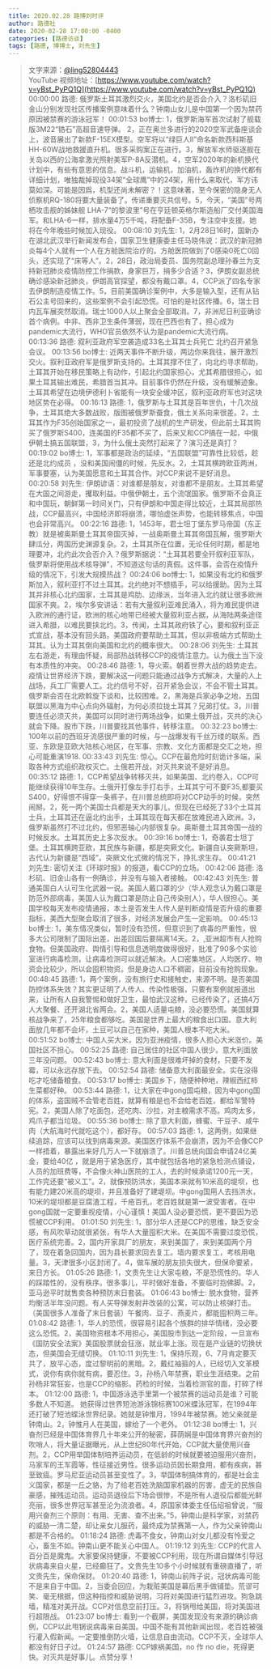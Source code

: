 ```yaml
---
title: 2020.02.28 路博刘时评
author: 路德社
date: 2020-02-28 17:00:00 -0400
categories: [路德访谈]
tags: [路德, 博博士, 刘先生]
---
```


> 文字来源：[@ling52804443](https://twitter.com/ling52804443)  
> YouTube 视频地址：[https://www.youtube.com/watch?v=yBst_PyPQ1Q](https://www.youtube.com/watch?v=yBst_PyPQ1Q)
00:00:00 路德: 俄罗斯土耳其激烈交火，美国北约是否会介入？洛杉矶旧金山分别发现社区传播案例意味着什么？钟南山女儿是中国第一个因为禁药原因被禁赛的游泳冠军！
00:01:53 bo博士: 1，俄罗斯海军首次试射了舰载版3M22“锆石”高超音速导弹。
2，正在奥兰多进行的2020空军武备座谈会上，波音展出了新款F-15EX模型。空军将以“绿巨人II”命名新款西科斯基HH-60W战地救援直升机。很多采购案正在进行。3，解放军水师驱逐舰在关岛以西的公海拿激光照射美军P-8A反潜机。4，空军2020年的新机换代计划中，有些有意思的信息。战斗机，运输机，加油机，轰炸机的换代都有详细计划，唯独裁掉现役34架“全球鹰”中的24架，用什么来取代，军方讳莫如深。可能是因爲，机型还尚未解密？！这意味著，至今保密的隐身无人侦察机RQ-180将要大量装备了。传递重要灭共信号。5，今天，“美国”号两栖攻击舰的姊妹舰 LHA-7“的黎波里”号在亨廷顿英格尔斯造船厂交付美国海军。和LHA-6一样，排水量4万5千吨，将配备F-35B，专注空中支援。她将在今年晚些时候加入现役。
00:08:10 刘先生: 1，2月28日16时，国新办在湖北武汉举行新闻发布会，国家卫生健康委主任马晓伟说：武汉的新冠肺炎每4个人就有一个人在方舱医院治疗的。方舱医院做到了0感染0死亡0回头，还实现了“床等人”。2，28日，政治局委员、国务院副总理孙春兰为支持新冠肺炎疫情防控工作捐款，身家巨万，捐多少合适？3，伊朗女副总统确诊感染新冠肺炎，伊朗高官探望，都没有戴口罩。4，CCP派了四名专家去伊朗制造疫情工作。5，目前美国确诊案例中，大多是输入型，还有从钻石公主号回来的，这些案例不会引起恐慌。可怕的是社区传播。6，瑞士日内瓦车展突然取消。瑞士1000人以上聚会全部取消。7，非洲尼日利亚确诊首个病例。中非、西非卫生条件薄弱，现在巴西也有了，担心成为pandemic大流行，WHO官员依然不认为是pandemic大流行病。
00:13:36 路德: 叙利亚政府军空袭造成33名土耳其士兵死亡 北约召开紧急会议。
00:13:56 bo博士: 近两天事件不断升级，两边你来我往，展开激烈交火。叙利亚政府军是俄罗斯支持的。土耳其撑不住了，向北约寻求帮助，土耳其开始在移民策略上有动作，引起北约国家担心，尤其希腊很担心，如果土耳其输出难民，希腊首当其冲。目前事件仍然在升级，没有缓解迹象。土耳其希望在边境伊德利卜省能有一块安全缓冲区，叙利亚政府军也对这块地区势在必得。
00:16:13 路德: 1，俄罗斯与土耳其是百年世仇，十几次战争，土耳其绝大多数战败，版图被俄罗斯蚕食，俄土关系向来很差。2，土耳其作为F35创始国家之一，最初投资了战机的生产研发，但此前土耳其购买了俄罗斯S400，连美国的F35都不买了，后来又和CCP搞在一起，中俄伊朝土搞五国联盟，3，为什么俄土突然打起来了？演习还是真打？
00:19:02 bo博士: 1，军事都是政治的延续，“五国联盟”可靠性比较低，趁还是北约成员 ，没和美国闹僵的时候，先反水。2，土耳其横跨欧亚两洲，军事要塞，认为美国愿意和土耳其合作。对CCP来说不是好消息。
00:20:58 刘先生: 伊朗谚语：对谁都是朋友，对谁都不是朋友。土耳其希望在大国之间游走，攫取利益。中俄伊朝土，五个流氓国家。俄罗斯不会真正和中国玩，朝鲜第一时间关门，只有伊朗和中国走得比较近，土耳其局部热战，CCP最高兴，中国经济即将崩溃，哪怕虚张声势，也能转移焦点，中国也会非常高兴。
00:22:16 路德: 1，1453年，君士坦丁堡东罗马帝国（东正教）就是被奥斯曼土耳其帝国灭掉，一战奥斯曼土耳其帝国瓦解，俄罗斯大肆瓜分，两国历史渊源复杂。2，土耳其所在位置，无论任何时期，都是地理要冲，北约此次会否介入？俄罗斯据说：“土耳其若要全歼叙利亚军队，俄罗斯将使用战术核导弹”，不知道这句话的真假。这件事，会否在疫情升级的情况下，引发大规模热战？
00:24:06 bo博士: 1，如果没有北约和俄罗斯加入，叙利亚打不过土耳其。北约绝对不想插手，可以给援助。因为土耳其并非核心北约国家，土耳其是鸡肋、边缘派，当年进入北约就让很多欧洲国家不爽。2，埃尔多安讲话：若有大量叙利亚难民涌入，将为难民提供进入欧洲的通行证，欧洲的核心地带已经被大量叙利亚占据，从海陆两条途径进入希腊，以难民要挟北约。3，传闻，土耳其政府铁了心，要和叙利亚正式宣战，基本没有回头路。美国政府要帮助土耳其，但以非极端方式帮助土耳其。认为土耳其倒向美国和北约的概率很大。
00:28:06 刘先生: 土耳其左右游走，有理由怀疑，局部热战转移CCP的疫情注意力。认为俄土当下没有本质性的冲突。
00:28:46 路德: 1，导火索。朝着世界大战的趋势走去。疫情让世界经济下跌，要解决这一问题只能通过战争方式解决，大量的人上战场，兵工厂需要人工。北约信号不好，召开紧急会议，不会不管土耳其。俄罗斯会否在北欧斡旋下谈和，比较困难。2，黑海是兵家必争之地，五国联盟以黑海为中心点向外辐射，为何必须拉拢土耳其？兄弟打仗。3，川普要连任必须灭共，美国可以同时进行两场战争，如果土俄开战，灭共的决心就会下降。股市下跌，川普要找其他事件，转移注意。
00:32:23 bo博士: 100年以前的西班牙流感很严重的时候，与一战爆发有千丝万缕的联系。西亚、东欧是亚欧大陆核心地区，在军事、宗教、文化方面都是交汇之地，担心可能重演1918.
00:33:43 刘先生: 惊心。CCP在最危险时刻诡计多端，采取各种方式组织政权灭亡。土俄若开战，对灭共来说不是好消息。
00:35:12 路德: 1，CCP希望战争转移灭共，如果美国、北约卷入，CCP可能继续获得10年生存。土俄开打像左手打右手，土耳其宁可不要F35,都要买S400，好得恨不得穿一条裤子，在川普总统即将对CCP动手的时候，突然闹掰。2，死一两个美国士兵都是天大的事儿，但现在已经死了33个土耳其士兵，土耳其还在逼北约出手，土耳其现在每天都在放难民进入欧洲。3，俄罗斯虽然打不过北约，但邪恶轴心内部很复杂。奥斯曼土耳其帝国一战的时候反水。土耳其历史上多次反水。
00:39:16 bo博士: 1，奇袭君士坦丁堡。土耳其横跨亚欧，其民族与新疆，都是突厥文化。新疆自认突厥斯坦，古代认为新疆是“西域”。突厥文化式微的情况下，挣扎求生存。
00:41:21 刘先生: 密切关注《环球时报》的报道，看CCP的立场。
00:42:06 路德: 洛杉矶、旧金山各有一例确诊，并没有与输入者接触。
00:42:43 刘先生: 普通美国白人认可生化武器一说。美国人戴口罩的少（华人观念认为戴口罩是防范外部病毒，美国人认为戴口罩是防止自己传染别人），华人很担心。美国学校每天发布疫情通报，本土是否发生人传人是判断疫情是否升级的重要指标，美西大型聚会取消了很多，对经济发展会产生一定影响。
00:45:13 bo博士: 1，美东情况类似，暂时没有恐慌，但意识到了病毒的严重性，很多大公司限制了国际出差，出差回国后要隔离14天。2，,亚洲超市有人抢购食物。但美国政府、舆情引导和信息透明度做得很好，批准了90多个实验室进行病毒检测，让病毒检测可以就近解决。人口密集地区，人均医疗、物资会比较少，所以会囤积物资。但是身边人口不稠密，目前没有抢购现象。
00:48:45 路德: 1，两个案例，没有旅行史和接触史，来源不明。是否美国防控体系失效？其实更证明了人传人、传染性极强，只要有案例就报道出来，让所有人自我警惕和做好卫生，最怕武汉这种，已经传染了，还搞4万人大聚餐、还开湖北省两会。2，美国人适量屯粮，没必要恐慌。美国就算核战争来了，25年粮食都够吃。美国是世界上最大的粮食出口国。意大利面放几年都不会坏，土豆可以自己在家种，美国人根本不吃大米。
00:51:52 bo博士: 中国人买大米，因为亚洲疫情，很多人担心大米涨价。美国社区不担心。
00:52:25 路德: 自己居住的社区中国人很少。意大利面放三年没问题。
00:52:43 bo博士: 意大利面是很难坏掉的食材，只要不发霉，可以永远存放下去。
00:52:54 路德: 储备意大利面最安全。实在没得吃才吃储备粮食。
00:53:17 bo博士: 美国乡下，随便种种地，辣椒西红柿生菜都好种。
00:53:44 路德: 1，让大家在中gong国屯粮，因为中gong国的体系，盗国贼不会管老百姓，就算有粮是也不会给老百姓，都给军警特宪。2，美国人除了吃面包，还吃肉、沙拉，对主粮需求不高。鸡肉太多，鸡爪子都当垃圾。
00:55:36 bo博士: 除了意大利面，蜂蜜、干豆子、咸牛肉（大航海时代就吃这个），都好存。
00:57:03 路德: 1，这两例，如果继续追踪，应该可以找到病毒来源。美国医疗体系不会崩溃，因为不会像CCP一样捂着，暴露出来好几万人一下就崩溃了。川普总统向国会申请24亿美金，要给40亿 ，就是用于紧急医疗，其中就包括各地的紧急检测点铺设，人员的加班费等，不会像火神山医院的工人，去的时候承诺1200元一天，工作完还要“被义工”。2，就像预防洪水，美国本来就有10米高的堤坝，也有能力建20米高的堤坝，并且准备好了建堤坝。中gong国用人去挡洪水，10米的堤坝都是豆腐渣工程，千疮百孔，老百姓就是第一波受害者。在中gong国就一定要重视疫情，小心谨慎！美国人没必要恐慌，更不要因为恐慌被CCP利用。
01:01:50 刘先生: 1，部分华人还是CCP的思维，缺乏安全感，有风吹草动就很紧张，有华人大量囤积大米。在美国不需要过度恐慌，医疗系统完善。2，国内开家具厂的朋友，来到美国了，来到美国两个月了，现在着急回国内，因为县长要求回去复工。墙内要求复工，考核用电量。3，天津很多小区封闭了。4，做车展的朋友损失很大，但保命要紧，来日方长。
01:05:26 路德: 1，文贵先生让大家屯粮，不是恐慌性的。华人的踩踏性的，没有秩序。很多事儿，平时做好准备，不要临时抱佛脚。2，亚马逊平时就售卖各种预防末日套装。
01:06:43 bo博士: 脱水食物，营养均衡活半年没问题。有人买导弹发射井改装的公寓，可以防止核弹打击。（美国很多人准备了末日套装）午餐肉、豆子、燕麦片，都能囤积两三年。
01:08:42 路德: 1，华人的恐慌，很容易引起各个族群的排华情绪，没必要这么恐慌。2，美国物资根本不用担心，美国股市到达一定阶段，一旦宣布《国防安全法案》美国股票就会狂涨，就业率上涨。现在是产业链的切换状态，但美国会无缝切换。
01:10:11 刘先生: 1，保持乐观，6、7月肯定要灭共了，放平心态，度过黎明前的黑暗。2，戴红袖箍的人，已经切入文革模式，说你有病你就有病，要忍住。3，孙杨八年禁赛，职业生涯结束。之前孙杨非常狂妄，也是CCP的缩影。药检的时候，当着检测官的面，打碎了样本。
01:12:00 路德: 1，中国游泳选手里第一个被禁赛的运动员是谁？可能多数人不知道。 她获得过世界短池游泳锦标赛100米蝶泳冠军，在1994年还打破了短池蝶泳世界纪录。她就是钟惟月，1994年被禁赛。她父亲就是钟南山。2，钟惟月人在美国，嫁给了一个老外。
01:12:38 bo博士: 1，兴奋剂已经是中国体育界几十年来公开的秘密，薛荫娴是中国体育界兴奋剂的吹哨人，将大量证据曝光，从上世纪80年代开始，CCP就大量使用兴奋剂。2，CCP用举国体制培养运动员，在低龄的时候就要被迫服用兴奋剂，马家军的王军霞等，性征接近男性。很多运动员因长期食用，都有疾病，甚至致癌。罗马尼亚运动员甚至变性了。3，举国体制搞体育的，都是社会主义国家，都是一丘之貉，为了给老百姓洗脑国家机器的厉害，虚无的民族自豪感，摧残运动员。运动员退役后下场会很惨，不是所有人退役后都能光鲜亮丽，很多世界冠军甚至沦为流浪者。4，原国家体委主任伍绍祖曾说，“服用兴奋剂三个原则：有用、无害、查不出来。”5，钟南山是科学家，对禁药的威胁一清二楚，却让亲女儿服药，最终成为禁赛第一人，作为父亲钟南山都是不合格的。
01:18:24 路德: 虎毒不食女，钟南山对女儿都没有怜爱之心，畜生不如。钟南山更不能关心中国人。
01:19:12 刘先生: CCP的代言人百分百是魔鬼。大家要保持健康，不要被CCP利用，现在所谓自媒体引导冠状病毒来自火星，已经癫狂了。文贵先生10多个小时候就有重磅直播了，听文贵先生，保命保财。
01:20:40 路德: 1，钟南山前阵子说，冠状病毒可能不是来自于中国。2，当委会回应，为栽赃美国是幕后黑手做铺垫。荒谬可笑、毫无根据，但这种指控和威胁说明，习将对美国进行猛烈进攻。狗急跳墙，精准对美开战。CCP对信息空前打压。3，将锅甩给美国，将对美国进行超限战。
01:23:07 bo博士: 看到一个截屏，美国发现没有来源的确诊病例，CCP以此甩锅说病毒来自美国。中国不能有其他新闻出现，老百姓被强行灌入假新闻。一定要推倒防火墙，让信息自由流动。CCP不灭，全球华人都没有好日子过。
01:24:57 路德: CCP嫁祸美国，no 作 no die，死得更快。对灭共是好事儿。点赞分享！
